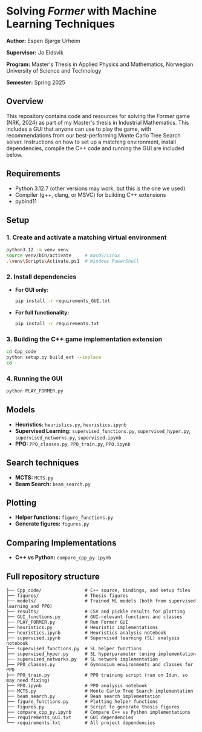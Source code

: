 # Solving *Former* with Machine Learning Techniques

**Author:** Espen Bjørge Urheim

**Supervisor:** Jo Eidsvik

**Program:** Master's Thesis in Applied Physics and Mathematics, Norwegian University of Science and Technology

**Semester:** Spring 2025

## Overview

This repository contains code and resources for solving the *Former* game (NRK, 2024) as part of my Master's thesis in Industrial Mathematics. This includes a GUI that anyone can use to play the game, with recommendations from our best-performing Monte Carlo Tree Search solver. Instructions on how to set up a matching environment, install dependencies, compile the C++ code and running the GUI are included below.

## Requirements

* Python 3.12.7 (other versions may work, but this is the one we used)
* Compiler (g++, clang, or MSVC) for building C++ extensions
* pybind11

## Setup

### 1. Create and activate a matching virtual environment

```bash
python3.12 -m venv venv
source venv/bin/activate     # macOS/Linux
.\venv\Scripts\Activate.ps1  # Windows PowerShell
```

### 2. Install dependencies

* **For GUI only:**

  ```bash
  pip install -r requirements_GUI.txt
  ```
* **For full functionality:**

  ```bash
  pip install -r requirements.txt
  ```

### 3. Building the C++ game implementation extension

```bash
cd Cpp_code
python setup.py build_ext --inplace
cd -
```

### 4. Running the GUI

```bash
python PLAY_FORMER.py
```

## Models

* **Heuristics:** `heuristics.py`, `heuristics.ipynb`
* **Supervised Learning:** `supervised_functions.py`, `supervised_hyper.py`, `supervised_networks.py`, `supervised.ipynb`
* **PPO:** `PPO_classes.py`, `PPO_train.py`, `PPO.ipynb`

## Search techniques

* **MCTS:** `MCTS.py`
* **Beam Search:** `beam_search.py`

## Plotting

* **Helper functions:** `figure_functions.py`
* **Generate figures:** `figures.py`

## Comparing Implementations

* **C++ vs Python:** `compare_cpp_py.ipynb`

## Full repository structure

```
├── Cpp_code/                # C++ source, bindings, and setup files
├── figures/                 # Thesis figures
├── models/                  # Trained ML models (both from supervised learning and PPO)
├── results/                 # CSV and pickle results for plotting
├── GUI_functions.py         # GUI-relevant functions and classes
├── PLAY_FORMER.py           # Run Former GUI
├── heuristics.py            # Heuristic implementations
├── heuristics.ipynb         # Heuristics analysis notebook
├── supervised.ipynb         # Supervised learning (SL) analysis notebook
├── supervised_functions.py  # SL helper functions
├── supervised_hyper.py      # SL hyperparameter tuning implementation
├── supervised_networks.py   # SL network implementation
├── PPO_classes.py           # Gymnasium environments and classes for PPO
├── PPO_train.py             # PPO training script (ran on Idun, so may need fixing)
├── PPO.ipynb                # PPO analysis notebook
├── MCTS.py                  # Monte Carlo Tree Search implementation
├── beam_search.py           # Beam search implementation
├── figure_functions.py      # Plotting helper functions
├── figures.py               # Script to generate thesis figures
├── compare_cpp_py.ipynb     # Compare C++ vs Python implementations
├── requirements_GUI.txt     # GUI dependencies
└── requirements.txt         # All project dependencies
```
